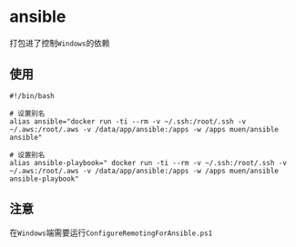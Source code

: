 # ansible

打包进了控制`Windows`的依赖

## 使用

```shell
#!/bin/bash

# 设置别名
alias ansible="docker run -ti --rm -v ~/.ssh:/root/.ssh -v ~/.aws:/root/.aws -v /data/app/ansible:/apps -w /apps muen/ansible ansible"

# 设置别名
alias ansible-playbook=" docker run -ti --rm -v ~/.ssh:/root/.ssh -v ~/.aws:/root/.aws -v /data/app/ansible:/apps -w /apps muen/ansible ansible-playbook"
```

## 注意

在`Windows`端需要运行`ConfigureRemotingForAnsible.ps1`
